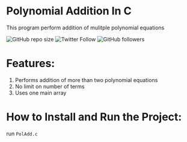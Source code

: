# Polynomial Addition In C
This program perform addition of mulitple polynomial equations

![GitHub repo size](https://img.shields.io/github/repo-size/adhilsalim/CST201?logo=GitHub) 
![Twitter Follow](https://img.shields.io/twitter/follow/_adhilsalim?label=follow&style=social) 
![GitHub followers](https://img.shields.io/github/followers/adhilsalim?label=Follow&style=social) 

# Features:
 1. Performs addition of more than two polynomial equations
 2. No limit on number of terms
 3. Uses one main array

# How to Install and Run the Project:
run `PolAdd.c`

